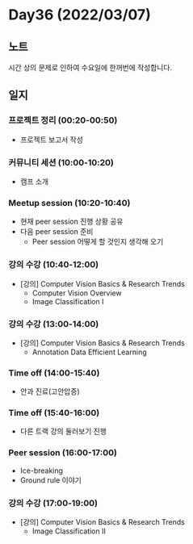 # Day36 (2022/03/07)

## 노트

시간 상의 문제로 인하여 수요일에 한꺼번에 작성합니다.

## 일지

### 프로젝트 정리 (00:20-00:50)

  * 프로젝트 보고서 작성

### 커뮤니티 세션 (10:00-10:20)

  * 캠프 소개

### Meetup session (10:20-10:40)

  * 현재 peer session 진행 상황 공유
  * 다음 peer session 준비
    * Peer session 어떻게 할 것인지 생각해 오기

### 강의 수강 (10:40-12:00)

  * [강의] Computer Vision Basics & Research Trends
    * Computer Vision Overview
    * Image Classification I

### 강의 수강 (13:00-14:00)

  * [강의] Computer Vision Basics & Research Trends
    * Annotation Data Efficient Learning

### Time off (14:00-15:40)

  * 안과 진료(고안압증)

### Time off (15:40-16:00)

  * 다른 트랙 강의 둘러보기 진행

### Peer session (16:00-17:00)

  * Ice-breaking
  * Ground rule 이야기

### 강의 수강 (17:00-19:00)

  * [강의] Computer Vision Basics & Research Trends
    * Image Classification II
